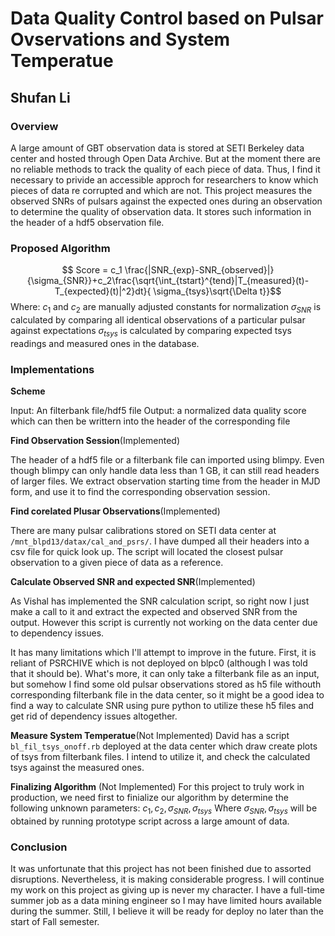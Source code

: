 <head>
    <script src="https://cdn.mathjax.org/mathjax/latest/MathJax.js?config=TeX-AMS-MML_HTMLorMML" type="text/javascript"></script>
    <script type="text/x-mathjax-config">
        MathJax.Hub.Config({
            tex2jax: {
            skipTags: ['script', 'noscript', 'style', 'textarea', 'pre'],
            inlineMath: [['$','$']]
            }
        });
    </script>
</head>

# Data Quality Control based on Pulsar Ovservations and System Temperatue #
## Shufan Li ##

### Overview ###
A large amount of GBT observation data is stored at SETI Berkeley data center and hosted through Open Data Archive. But at the moment there are no reliable methods to track the quality of each piece of data. Thus, I find it necessary to privide an accessible approch for researchers to  know which pieces of data re corrupted and which are not. This project measures the observed SNRs of pulsars against the expected ones during an observation to determine the quality of observation data. It stores such information in the header of a hdf5 observation file.
### Proposed Algorithm ###
$$ Score = c_1 \frac{|SNR_{exp}-SNR_{observed}|}{\sigma_{SNR}}+c_2\frac{\sqrt{\int_{tstart}^{tend}|T_{measured}(t)-T_{expected}(t)|^2}dt}{ \sigma_{tsys}\sqrt{\Delta t}}$$
Where:
$c_1$ and $c_2$ are manually adjusted constants for normalization
$\sigma_{SNR}$ is calculated by comparing all identical observations of a particular pulsar against expectations
$\sigma_{tsys}$ is calculated by comparing expected tsys readings and measured ones in the database.

### Implementations ###


**Scheme**

Input: An filterbank file/hdf5 file
Output: a normalized data quality score which can then be writtern into the header of the corresponding file

**Find Observation Session**(Implemented)

The header of a hdf5 file or a filterbank file can imported using blimpy. Even though blimpy can only handle data less than 1 GB, it can still read headers of larger files. We extract observation starting time from the header in MJD form, and use it to find the corresponding observation session.

**Find corelated Plusar Observations**(Implemented)

There are many pulsar calibrations stored on SETI data center at `/mnt_blpd13/datax/cal_and_psrs/`. I have dumped all their headers into a csv file for quick look up. The script will located the closest pulsar observation to a given piece of data as a reference.

**Calculate Observed SNR and expected SNR**(Implemented)

As Vishal has implemented the SNR calculation script, so right now I just make a call to it and extract the expected and observed SNR from the output.  However this script is currently not working on the data center due to dependency issues.

It has many limitations which I'll attempt to improve in the future. First, it is reliant of PSRCHIVE which is not deployed on blpc0 (although I was told that it should be). What's more, it can only take a filterbank file as an input, but somehow I find some old pulsar observations stored as h5 file withouth corresponding filterbank file in the data center, so it might be a good idea to find a way to calculate SNR using pure python to utilize these h5 files and get rid of dependency issues altogether.

**Measure System Temperatue**(Not Implemented)
David has a script `bl_fil_tsys_onoff.rb` deployed at the data center which draw create plots of tsys from filterbank files. I intend to utilize it, and check the calculated tsys against the measured ones.

**Finalizing Algorithm** (Not Implemented)
For this project to truly work in production, we need first to finialize our algorithm by determine the following unknown parameters: $c_1,c_2,\sigma_{SNR},\sigma_{tsys}$
Where $\sigma_{SNR},\sigma_{tsys}$ will be obtained by running prototype script across a large amount of data.

### Conclusion ###
It was unfortunate that this project has not been finished due to assorted disruptions. Nevertheless, it is making considerable progress. I will continue my work on this project as giving up is never my character. I have a full-time summer job as a data mining engineer so I may have limited hours available during the summer. Still, I believe it will be ready for deploy no later than the start of Fall semester.
